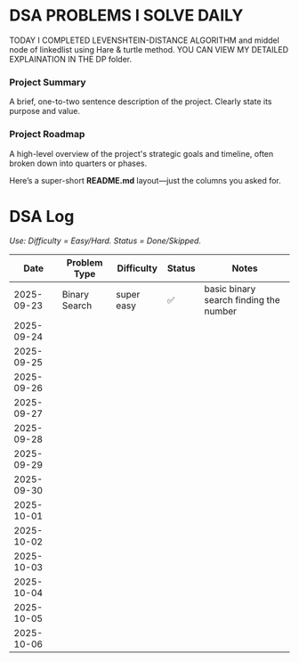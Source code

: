 # DSA PROBLEMS I SOLVE DAILY

TODAY I COMPLETED LEVENSHTEIN-DISTANCE ALGORITHM and middel node of linkedlist using Hare & turtle method. 
YOU CAN VIEW MY DETAILED EXPLAINATION IN THE DP folder.

### Project Summary
A brief, one-to-two sentence description of the project. Clearly state its purpose and value.

### Project Roadmap
A high-level overview of the project's strategic goals and timeline, often broken down into quarters or phases.

Here’s a super-short **README.md** layout—just the columns you asked for.

# DSA Log

*Use: Difficulty = Easy/Hard. Status = Done/Skipped.*

| Date       | Problem Type | Difficulty | Status | Notes |
| ---------- | ------------ | ---------- | ------ | ----- |
| 2025-09-23 | Binary Search|super easy  |✅     |basic binary search finding the number|
| 2025-09-24 |              |            |        |       |
| 2025-09-25 |              |            |        |       |
| 2025-09-26 |              |            |        |       |
| 2025-09-27 |              |            |        |       |
| 2025-09-28 |              |            |        |       |
| 2025-09-29 |              |            |        |       |
| 2025-09-30 |              |            |        |       |
| 2025-10-01 |              |            |        |       |
| 2025-10-02 |              |            |        |       |
| 2025-10-03 |              |            |        |       |
| 2025-10-04 |              |            |        |       |
| 2025-10-05 |              |            |        |       |
| 2025-10-06 |              |            |        |       |

